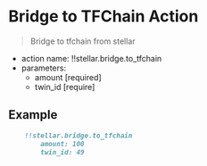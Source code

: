# Bridge to TFChain Action

> Bridge to tfchain from stellar

- action name: !!stellar.bridge.to_tfchain
- parameters:
  - amount [required]
  - twin_id [require]

## Example

```md
    !!stellar.bridge.to_tfchain
        amount: 100
        twin_id: 49
```
